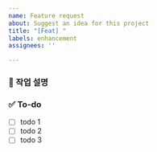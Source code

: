 ```yaml
---
name: Feature request
about: Suggest an idea for this project
title: "[Feat] "
labels: enhancement
assignees: ''

---
```


### 💼 작업 설명
<!-- 진행할 작업에 대해 간단하게 설명해주세요 -->
 
### ✅ To-do
<!-- 해당 작업을 수행하기 위해 해야 할 하위 태스크를 작성해주세요 -->
- [ ] todo 1
- [ ] todo 2
- [ ] todo 3
